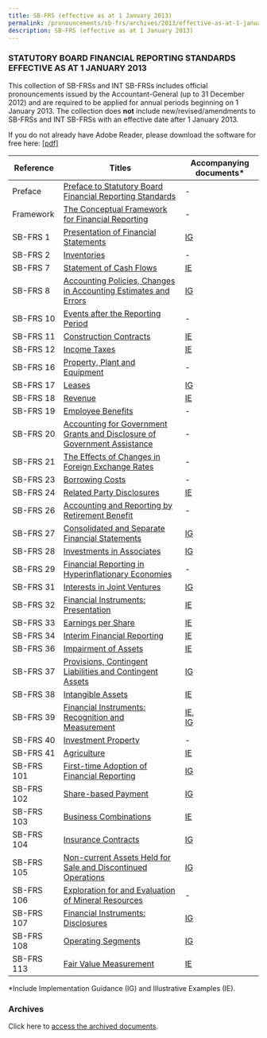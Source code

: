 ```yaml
---
title: SB-FRS (effective as at 1 January 2013)
permalink: /pronouncements/sb-frs/archives/2013/effective-as-at-1-january-2013/
description: SB-FRS (effective as at 1 January 2013)
---
```

### STATUTORY BOARD FINANCIAL REPORTING STANDARDS EFFECTIVE AS AT 1 JANUARY 2013

This collection of SB-FRSs and INT SB-FRSs includes official pronouncements issued by the Accountant-General (up to 31 December 2012) and are required to be applied for annual periods beginning on 1 January 2013. The collection does **not** include new/revised/amendments to SB-FRSs and INT SB-FRSs with an effective date after 1 January 2013.

If you do not already have Adobe Reader, please download the software for free here: [\[pdf\]](http://www.adobe.com/products/acrobat/readstep2.html)

| Reference | Titles | Accompanying documents\* |
| -------- | -------- | -------- |
| Preface | [Preface to Statutory Board Financial Reporting Standards](/files/Docs/Default%20Source/Sb%20Frs/Effective%20As%20At%201%20January%202013/sb-frs_preface.pdf) | - |
| Framework | [The Conceptual Framework for Financial Reporting](/files/Docs/Default%20Source/Sb%20Frs/Effective%20As%20At%201%20January%202013/frs_framework.pdf) | - |
| SB-FRS 1 | [Presentation of Financial Statements](/files/Docs/Default%20Source/Sb%20Frs/Effective%20As%20At%201%20January%202013/sbfrs-1-(2013).pdf) | [IG](/files/Docs/Default%20Source/Sb%20Frs/Effective%20As%20At%201%20January%202013/sbfrs-1-ig-(2013).pdf) |
| SB-FRS 2 | [Inventories](/files/Docs/Default%20Source/Sb%20Frs/Effective%20As%20At%201%20January%202013/sbfrs-2-(2013).pdf) | - |
| SB-FRS 7 | [Statement of Cash Flows](/files/Docs/Default%20Source/Sb%20Frs/Effective%20As%20At%201%20January%202013/sbfrs-7-(2013).pdf) | [IE](/files/Docs/Default%20Source/Sb%20Frs/Effective%20As%20At%201%20January%202013/sbfrs-7-ie-(2013).pdf) |
| SB-FRS 8 | [Accounting Policies, Changes in Accounting Estimates and Errors](/files/Docs/Default%20Source/Sb%20Frs/Effective%20As%20At%201%20January%202013/sbfrs-8-(2013).pdf) | [IG](/files/Docs/Default%20Source/Sb%20Frs/Effective%20As%20At%201%20January%202013/sb-frs-8-ig-2013.pdf) |
| SB-FRS 10 | [Events after the Reporting Period](/files/Docs/Default%20Source/Sb%20Frs/Effective%20As%20At%201%20January%202013/sbfrs-10-(2013).pdf) | - |
| SB-FRS 11 | [Construction Contracts](/files/Docs/Default%20Source/Sb%20Frs/Effective%20As%20At%201%20January%202013/sbfrs-11-(2013).pdf) | [IE](/files/Docs/Default%20Source/Sb%20Frs/Effective%20As%20At%201%20January%202013/sb-frs_11_ie_2013.pdf) |
| SB-FRS 12 | [Income Taxes](/files/Docs/Default%20Source/Sb%20Frs/Effective%20As%20At%201%20January%202013/sbfrs-12-(2013).pdf) | [IE](/files/Docs/Default%20Source/Sb%20Frs/Effective%20As%20At%201%20January%202013/sb-frs-12-ie-2013.pdf) |
| SB-FRS 16 | [Property, Plant and Equipment](/files/Docs/Default%20Source/Sb%20Frs/Effective%20As%20At%201%20January%202013/sbfrs-16-(2013).pdf) | - |
| SB-FRS 17 | [Leases](/files/Docs/Default%20Source/Sb%20Frs/Effective%20As%20At%201%20January%202013/sbfrs-17-(2013).pdf) | [IG](/files/Docs/Default%20Source/Sb%20Frs/Effective%20As%20At%201%20January%202013/sb-frs-17-ig-2013.pdf) |
| SB-FRS 18 | [Revenue](/files/Docs/Default%20Source/Sb%20Frs/Effective%20As%20At%201%20January%202013/sbfrs-18-(2013).pdf) | [IE](/files/Docs/Default%20Source/Sb%20Frs/Effective%20As%20At%201%20January%202013/sb-frs-18-ie-2013.pdf) |
| SB-FRS 19 | [Employee Benefits](/files/Docs/Default%20Source/Sb%20Frs/Effective%20As%20At%201%20January%202013/sbfrs-19-(2013).pdf) | - |
| SB-FRS 20 | [Accounting for Government Grants and Disclosure of Government Assistance](/files/Docs/Default%20Source/Sb%20Frs/Effective%20As%20At%201%20January%202013/sbfrs-20-(2013).pdf) | - |
| SB-FRS 21 | [The Effects of Changes in Foreign Exchange Rates](/files/Docs/Default%20Source/Sb%20Frs/Effective%20As%20At%201%20January%202013/sbfrs-21-(2013).pdf) | - |
| SB-FRS 23 | [Borrowing Costs](/files/Docs/Default%20Source/Sb%20Frs/Effective%20As%20At%201%20January%202013/sbfrs-23-(2013).pdf) | - |
| SB-FRS 24 | [Related Party Disclosures](/files/Docs/Default%20Source/Sb%20Frs/Effective%20As%20At%201%20January%202013/sbfrs-24-(2013).pdf) | [IE](/files/Docs/Default%20Source/Sb%20Frs/Effective%20As%20At%201%20January%202013/sb-frs-24-ie-2013.pdf) |
| SB-FRS 26 | [Accounting and Reporting by Retirement Benefit](/files/Docs/Default%20Source/Sb%20Frs/Effective%20As%20At%201%20January%202013/sbfrs-26-(2013).pdf) | - |
| SB-FRS 27 | [Consolidated and Separate Financial Statements](/files/Docs/Default%20Source/Sb%20Frs/Effective%20As%20At%201%20January%202013/sbfrs-27-(2013).pdf) | [IG](/files/Docs/Default%20Source/Sb%20Frs/Effective%20As%20At%201%20January%202013/sb-frs_27,28,31_ig_2013.pdf)|
| SB-FRS 28 | [Investments in Associates](/files/Docs/Default%20Source/Sb%20Frs/Effective%20As%20At%201%20January%202013/sbfrs-28-(2013).pdf) | [IG](/files/Docs/Default%20Source/Sb%20Frs/Effective%20As%20At%201%20January%202013/sb-frs_27,28,31_ig_2013.pdf) |
| SB-FRS 29 | [Financial Reporting in Hyperinflationary Economies](/files/Docs/Default%20Source/Sb%20Frs/Effective%20As%20At%201%20January%202013/sbfrs-29-(2013).pdf) | - |
| SB-FRS 31 | [Interests in Joint Ventures ](/files/Docs/Default%20Source/Sb%20Frs/Effective%20As%20At%201%20January%202013/sbfrs-31-(2013).pdf) | [IG](/files/Docs/Default%20Source/Sb%20Frs/Effective%20As%20At%201%20January%202013/sb-frs_27,28,31_ig_2013.pdf) |
| SB-FRS 32 | [Financial Instruments: Presentation ](/files/Docs/Default%20Source/Sb%20Frs/Effective%20As%20At%201%20January%202013/sbfrs-32-(2013).pdf) | [IE](/files/Docs/Default%20Source/Sb%20Frs/Effective%20As%20At%201%20January%202013/sb-frs-32-ie-2013.pdf) |
| SB-FRS 33 | [Earnings per Share](/files/Docs/Default%20Source/Sb%20Frs/Effective%20As%20At%201%20January%202013/sbfrs-33-(2013).pdf) | [IE](/files/Docs/Default%20Source/Sb%20Frs/Effective%20As%20At%201%20January%202013/sb-frs-33-ie-2013.pdf) |
| SB-FRS 34 | [Interim Financial Reporting](/files/Docs/Default%20Source/Sb%20Frs/Effective%20As%20At%201%20January%202013/sbfrs-34-(2013).pdf) | [IE](/files/Docs/Default%20Source/Sb%20Frs/Effective%20As%20At%201%20January%202013/sb-frs-34-ie-2013.pdf) |
| SB-FRS 36 | [Impairment of Assets](/files/Docs/Default%20Source/Sb%20Frs/Effective%20As%20At%201%20January%202013/sbfrs-36-(2013).pdf) | [IE](/files/Docs/Default%20Source/Sb%20Frs/Effective%20As%20At%201%20January%202013/sb-frs-36-ie-2013.pdf) |
| SB-FRS 37 | [Provisions, Contingent Liabilities and Contingent Assets](/files/Docs/Default%20Source/Sb%20Frs/Effective%20As%20At%201%20January%202013/sbfrs-37-(2013).pdf) | [IG](/files/Docs/Default%20Source/Sb%20Frs/Effective%20As%20At%201%20January%202013/sb-frs-37-ig-2013.pdf) |
| SB-FRS 38 | [Intangible Assets](/files/Docs/Default%20Source/Sb%20Frs/Effective%20As%20At%201%20January%202013/sbfrs-38-(2013).pdf) | [IE](/files/Docs/Default%20Source/Sb%20Frs/Effective%20As%20At%201%20January%202013/sb-frs-38-ie-2013.pdf) |
| SB-FRS 39 | [Financial Instruments: Recognition and Measurement](/files/Docs/Default%20Source/Sb%20Frs/Effective%20As%20At%201%20January%202013/sbfrs-39-(2013).pdf) | [IE](/files/Docs/Default%20Source/Sb%20Frs/Effective%20As%20At%201%20January%202013/sb-frs-39-ie-2013.pdf), <br>[IG](/files/Docs/Default%20Source/Sb%20Frs/Effective%20As%20At%201%20January%202013/sb-frs-39-ig-2013.pdf) |
| SB-FRS 40 | [Investment Property](/files/Docs/Default%20Source/Sb%20Frs/Effective%20As%20At%201%20January%202013/sbfrs-40-(2013).pdf) | - |
| SB-FRS 41 | [Agriculture](/files/Docs/Default%20Source/Sb%20Frs/Effective%20As%20At%201%20January%202013/sbfrs-41-(2013).pdf) | [IE](/files/Docs/Default%20Source/Sb%20Frs/Effective%20As%20At%201%20January%202013/sb-frs-41-ie-2013.pdf) |
| SB-FRS 101 | [First-time Adoption of Financial Reporting](/files/Docs/Default%20Source/Sb%20Frs/Effective%20As%20At%201%20January%202013/sbfrs-101-(2013).pdf) | [IG](/files/Docs/Default%20Source/Sb%20Frs/Effective%20As%20At%201%20January%202013/sb-frs-101-ig-2013.pdf) |
| SB-FRS 102 | [Share-based Payment](/files/Docs/Default%20Source/Sb%20Frs/Effective%20As%20At%201%20January%202013/sbfrs-102-(2013).pdf) | [IG](/files/Docs/Default%20Source/Sb%20Frs/Effective%20As%20At%201%20January%202013/sb-frs-102-ig-2013.pdf) |
| SB-FRS 103 | [Business Combinations](/files/Docs/Default%20Source/Sb%20Frs/Effective%20As%20At%201%20January%202013/sbfrs-103-(2013).pdf) | [IE](/files/Docs/Default%20Source/Sb%20Frs/Effective%20As%20At%201%20January%202013/sb-frs-103-ie-2013.pdf) |
| SB-FRS 104 | [Insurance Contracts](/files/Docs/Default%20Source/Sb%20Frs/Effective%20As%20At%201%20January%202013/sbfrs-104-(2013).pdf) | [IG](/files/Docs/Default%20Source/Sb%20Frs/Effective%20As%20At%201%20January%202013/sb-frs-104-ig-2013.pdf) |
| SB-FRS 105 | [Non-current Assets Held for Sale and Discontinued Operations](/files/Docs/Default%20Source/Sb%20Frs/Effective%20As%20At%201%20January%202013/sbfrs-105-(2013).pdf) | [IG](/files/Docs/Default%20Source/Sb%20Frs/Effective%20As%20At%201%20January%202013/sb-frs-105-ig-2013.pdf) |
| SB-FRS 106 | [Exploration for and Evaluation of Mineral Resources](/files/Docs/Default%20Source/Sb%20Frs/Effective%20As%20At%201%20January%202013/sbfrs-106-(2013).pdf) | - |
| SB-FRS 107 | [Financial Instruments: Disclosures](/files/Docs/Default%20Source/Sb%20Frs/Effective%20As%20At%201%20January%202013/sbfrs-107-(2013).pdf) | [IG](/files/Docs/Default%20Source/Sb%20Frs/Effective%20As%20At%201%20January%202013/sb-frs-107-ig-2013.pdf) |
| SB-FRS 108 | [Operating Segments](/files/Docs/Default%20Source/Sb%20Frs/Effective%20As%20At%201%20January%202013/sbfrs-108-(2013).pdf) | [IG](/files/Docs/Default%20Source/Sb%20Frs/Effective%20As%20At%201%20January%202013/sb-frs-108-ig-2013.pdf) |
| SB-FRS 113 | [Fair Value Measurement](/files/Docs/Default%20Source/Sb%20Frs/Effective%20As%20At%201%20January%202013/sbfrs-113-(2013).pdf) | [IE](/files/Docs/Default%20Source/Sb%20Frs/Effective%20As%20At%201%20January%202013/sb-frs-113-ie-2013.pdf) |

\*Include Implementation Guidance (IG) and Illustrative Examples (IE).

### Archives 

Click here to [access the archived documents](/pronouncements/sb-frs/archives/).